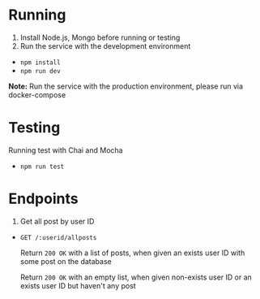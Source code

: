 # Running
1. Install Node.js, Mongo before running or testing
2. Run the service with the development environment
* ```npm install```
* ```npm run dev```

__Note:__ Run the service with the production environment, please run via docker-compose

# Testing
Running test with Chai and Mocha
* ```npm run test```

# Endpoints
1. Get all post by user ID

* ```GET /:userid/allposts```

   Return ```200 OK``` with a list of posts, when given an exists user ID with some post on the database

   Return ```200 OK```  with an empty list, when given non-exists user ID or an exists user ID but haven't any post